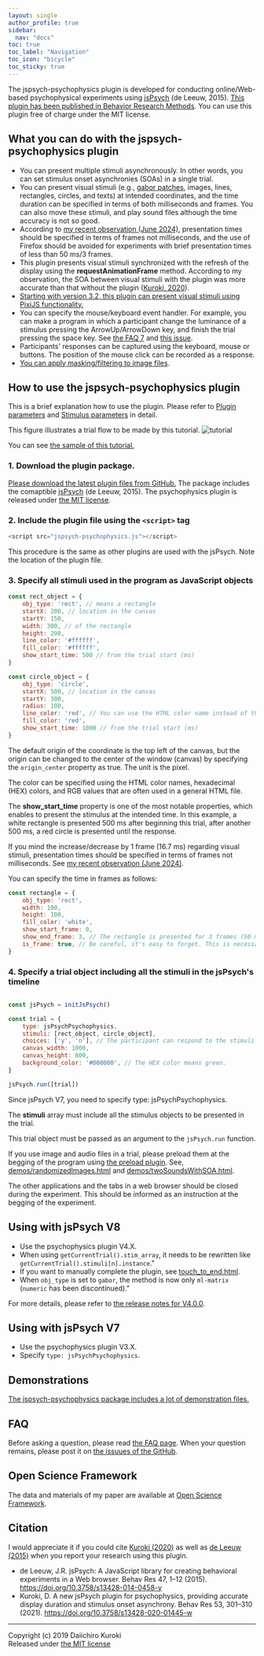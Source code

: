 ```yaml
---
layout: single
author_profile: true
sidebar:
  nav: "docs"
toc: true
toc_label: "Navigation"
toc_icon: "bicycle"
toc_sticky: true
---
```


The jspsych-psychophysics plugin is developed for conducting online/Web-based psychophysical experiments using [jsPsych](http://www.jspsych.org/) (de Leeuw, 2015). [This plugin has been published in Behavior Research Methods](https://link.springer.com/article/10.3758/s13428-020-01445-w). You can use this plugin free of charge under the MIT license.

## What you can do with the jspsych-psychophysics plugin
- You can present multiple stimuli asynchronously. In other words, you can set stimulus onset asynchronies (SOAs) in a single trial.
- You can present visual stimuli (e.g., [gabor patches](/gabor/), images, lines, rectangles, circles, and texts) at intended coordinates, and the time duration can be specified in terms of both milliseconds and frames. You can also move these stimuli, and play sound files although the time accuracy is not so good.
- According to [my recent observation (June 2024)](https://osf.io/pj4sb/wiki/Accuracy%20test%20June%202024/), presentation times should be specified in terms of frames not milliseconds, and the use of Firefox should be avoided for experiments with brief presentation times of less than 50 ms/3 frames.
- This plugin presents visual stimuli synchronized with the refresh of the display using the **requestAnimationFrame** method. According to my observation, the SOA between visual stimuli with the plugin was more accurate than that without the plugin ([Kuroki, 2020](https://rdcu.be/b5Nie)).
- [Starting with version 3.2, this plugin can present visual stimuli using PixiJS functionality.](/pixijs/)
- You can specify the mouse/keyboard event handler. For example, you can make a program in which a participant change the luminance of a stimulus pressing the ArrowUp/ArrowDown key, and finish the trial pressing the space key. See [the FAQ 7](/faq/) and [this issue](https://github.com/kurokida/jspsych-psychophysics/issues/27).
- Participants' responses can be captured using the keyboard, mouse or buttons. The position of the mouse click can be recorded as a response.
- [You can apply masking/filtering to image files](/mask_filter/).

## How to use the jspsych-psychophysics plugin
This is a brief explanation how to use the plugin. Please refer to [Plugin parameters](/pluginParams/) and [Stimulus parameters](/objectProperties/) in detail.

This figure illustrates a trial flow to be made by this tutorial.
![tutorial](./images/tutorial.png)

You can see [the sample of this tutorial.](https://www.hes.kyushu-u.ac.jp/~kurokid/jspsychophysics/demos/tutorial.html)

### 1. Download the plugin package.
[Please download the latest plugin files from GitHub.](https://github.com/kurokida/jspsych-psychophysics/releases)
The package includes the comaptible [jsPsych](http://www.jspsych.org/) (de Leeuw, 2015). The psychophysics plugin is released under [the MIT license](https://opensource.org/licenses/MIT).


### 2. Include the plugin file using the `<script>` tag

```javascript
<script src="jspsych-psychophysics.js"></script>
```
This procedure is the same as other plugins are used with the jsPsych. Note the location of the plugin file.

### 3. Specify all stimuli used in the program as JavaScript objects

```javascript
const rect_object = {
    obj_type: 'rect', // means a rectangle
    startX: 200, // location in the canvas
    startY: 150,
    width: 300, // of the rectangle
    height: 200,
    line_color: '#ffffff',
    fill_color: '#ffffff',
    show_start_time: 500 // from the trial start (ms)
}

const circle_object = {
    obj_type: 'circle',
    startX: 500, // location in the canvas
    startY: 300,
    radius: 100,
    line_color: 'red', // You can use the HTML color name instead of the HEX color.
    fill_color: 'red',
    show_start_time: 1000 // from the trial start (ms)
}
```

The default origin of the coordinate is the top left of the canvas, but the origin can be changed to the center of the window (canvas) by specifying the `origin_center` property as true. The unit is the pixel. 

The color can be specified using the HTML color names, hexadecimal (HEX) colors, and RGB values that are often used in a general HTML file.

The **show_start_time** property is one of the most notable properties, which enables to present the stimulus at the intended time. In this example, a white rectangle is presented 500 ms after beginning this trial, after another 500 ms, a red circle is presented until the response.

If you mind the increase/decrease by 1 frame (16.7 ms) regarding visual stimuli, presentation times should be specified in terms of frames not milliseconds. See [my recent observation (June 2024)](https://osf.io/pj4sb/wiki/Accuracy%20test%20June%202024/).

You can specify the time in frames as follows:

```javascript
const rectangle = {
    obj_type: 'rect',
    width: 100,
    height: 100,
    fill_color: 'white',
    show_start_frame: 0,
    show_end_frame: 3, // The rectangle is presented for 3 frames (50 ms). 
    is_frame: true, // Be careful, it's easy to forget. This is necessary for each stimulus.
}
```

### 4. Specify a trial object including all the stimuli in the jsPsych's timeline

```javascript

const jsPsych = initJsPsych()

const trial = {
    type: jsPsychPsychophysics,
    stimuli: [rect_object, circle_object],
    choices: ['y', 'n'], // The participant can respond to the stimuli using the 'y' or 'n' key.
    canvas_width: 1000,
    canvas_height: 800,
    background_color: '#008000', // The HEX color means green.
}

jsPsych.run([trial])

```

Since jsPsych V7, you need to specify type: jsPsychPsychophysics.

The **stimuli** array must include all the stimulus objects to be presented in the trial.

This trial object must be passed as an argument to the `jsPsych.run` function.

If you use image and audio files in a trial, please preload them at the begging of the program using [the preload plugin](https://www.jspsych.org/7.1/plugins/preload/). See, [demos/randomizedImages.html](https://www.hes.kyushu-u.ac.jp/~kurokid/jspsychophysics/demos/randomizedImages.html) and [demos/twoSoundsWithSOA.html](https://www.hes.kyushu-u.ac.jp/~kurokid/jspsychophysics/demos/twoSoundsWithSOA.html). 

The other applications and the tabs in a web browser should be closed during the experiment. This should be informed as an instruction at the begging of the experiment.

## Using with jsPsych V8

- Use the psychophysics plugin V4.X.
- When using `getCurrentTrial().stim_array`, it needs to be rewritten like `getCurrentTrial().stimuli[n].instance`."
- If you want to manually complete the plugin, see [touch_to_end.html](https://github.com/kurokida/jspsych-psychophysics/blob/master/psychophysics-demos/touch_to_end.html). 
- When `obj_type` is set to `gabor`, the method is now only `ml-matrix` (`numeric` has been discontinued)."

For more details, please refer to [the release notes for V4.0.0](https://github.com/kurokida/jspsych-psychophysics/releases/tag/v4.0.0).

## Using with jsPsych V7

- Use the psychophysics plugin V3.X.
- Specify `type: jsPsychPsychophysics`.

## Demonstrations
[The jspsych-psychophysics package includes a lot of demonstration files.](/demo_explanation/)

## FAQ
Before asking a question, please read [the FAQ page](/faq/). When your question remains, please post it on [the issuues of the GitHub](https://github.com/kurokida/jspsych-psychophysics/issues).

## Open Science Framework
The data and materials of my paper are available at [Open Science Framework](https://doi.org/10.17605/OSF.IO/PJ4SB).

## Citation
I would appreciate it if you could cite [Kuroki (2020)](https://rdcu.be/b5Nie) as well as [de Leeuw (2015)](https://link.springer.com/article/10.3758/s13428-014-0458-y) when you report your research using this plugin.

- de Leeuw, J.R. jsPsych: A JavaScript library for creating behavioral experiments in a Web browser. Behav Res 47, 1–12 (2015). https://doi.org/10.3758/s13428-014-0458-y
- Kuroki, D. A new jsPsych plugin for psychophysics, providing accurate display duration and stimulus onset asynchrony. Behav Res 53, 301–310 (2021). https://doi.org/10.3758/s13428-020-01445-w

***

Copyright (c) 2019 Daiichiro Kuroki  
Released under [the MIT license](https://opensource.org/licenses/MIT)
